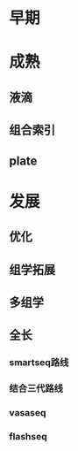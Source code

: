 # 早期



# 成熟


## 液滴


## 组合索引


## plate


# 发展

## 优化


## 组学拓展


## 多组学


## 全长

### smartseq路线


### 结合三代路线

### vasaseq


### flashseq
